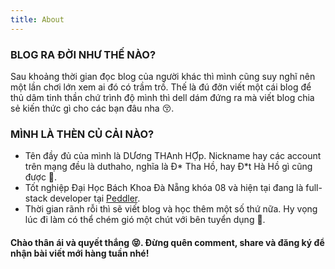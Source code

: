 ```yaml
---
title: About
---
```


### BLOG RA ĐỜI NHƯ THẾ NÀO?

Sau khoảng thời gian đọc blog của người khác thì mình cũng suy nghĩ nên một lần chơi lớn xem ai đó có trầm trồ.
Thế là đú đởn viết một cái blog để thủ dâm tinh thần chứ trình độ mình thì dell dám đứng ra mà viết blog chia sẻ kiến thức gì cho các bạn đâu nha 😚.

### MÌNH LÀ THÈN CỦ CẢI NÀO?

* Tên đầy đủ của mình là DƯơng THAnh HỢp. Nickname hay các account trên mạng đều là duthaho, nghĩa là Đ* Tha Hồ, hay Đ*t Hà Hồ gì cũng được 😤.
* Tốt nghiệp Đại Học Bách Khoa Đà Nẵng khóa 08 và hiện tại đang là full-stack developer tại [Peddler](https://peddler.com).
* Thời gian rãnh rỗi thì sẽ viết blog và học thêm một số thứ nữa. Hy vọng lúc đi làm có thể chém gió một chút với bên tuyển dụng 😤.

#### Chào thân ái và quyết thắng 😝. Đừng quên comment, share và đăng ký để nhận bài viết mới hàng tuần nhé!
